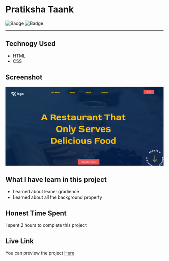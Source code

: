 # Pratiksha Taank
![Badge](https://img.shields.io/badge/Responsive-No-red)
![Badge](https://img.shields.io/badge/Live-Yes-brightgreen)
***
## Technogy Used
- HTML
- CSS
## Screenshot
![Project 2](./p2.png)
## What I have learn in this project
- Learned about leaner gradience
- Learned about all the background property
## Honest Time Spent
I spent 2 hours to complete this project
## Live Link
You can preview the project [Here](https://resta-urant.netlify.app/)
